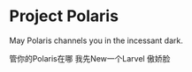 # Project Polaris

May Polaris channels you in the incessant dark.



管你的Polaris在哪  我先New一个Larvel 傲娇脸
